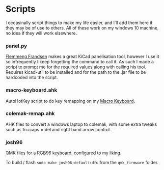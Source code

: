 # Scripts

I occasinally script things to make my life easier, and I'll add them here if they may be of use to others. All of these work on my windows 10 machine, no idea if they will work elsewhere. 

### panel.py

[Flemmeng Frandsen](https://gitlab.com/dren.dk/kicad-util) makes a great KiCad panelisation tool, however I use it so infrequently I keep forgetting the command to call it. As such I made a script to prompt me for the required values along with calling his tool. Requires kicad-util to be installed and for the path to the .jar file to be hardcoded into the script. 

### macro-keyboard.ahk

AutoHotKey script to do key remapping on my [Macro Keyboard](https://github.com/joshajohnson/macroKeyboard).

### colemak-remap.ahk

AHK files to convert a windows laptop to colemak, with some extra tweaks such as fn+caps = del and right hand arrow control.

### josh96

QMK files for a RGB96 keyboard, configured to my liking.

To build / flash `sudo make josh96:default:dfu` from the `qmk_firmware` folder.
